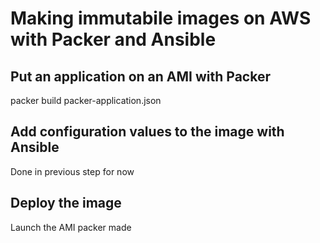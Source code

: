 # Making immutabile images on AWS with Packer and Ansible

## Put an application on an AMI with Packer
packer build packer-application.json

## Add configuration values to the image with Ansible
Done in previous step for now

## Deploy the image
Launch the AMI packer made
